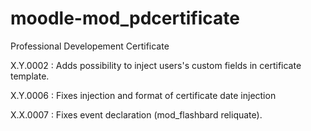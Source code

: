 # moodle-mod_pdcertificate
Professional Developement Certificate

X.Y.0002 : Adds possibility to inject users's custom fields in certificate template.

X.Y.0006 : Fixes injection and format of certificate date injection

X.X.0007 : Fixes event declaration (mod_flashbard reliquate).